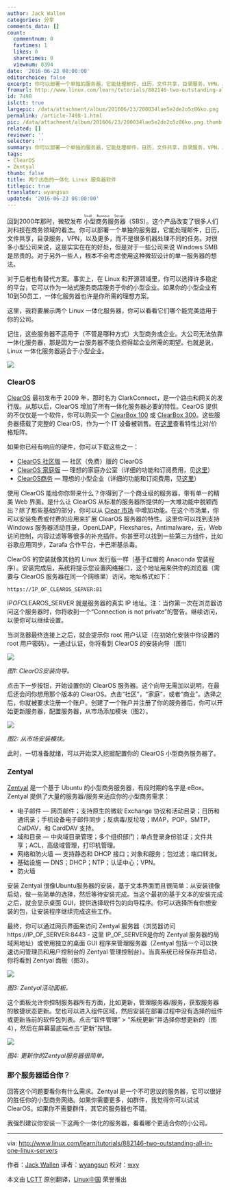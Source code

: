 ```yaml
---
author: Jack Wallen
categories: 分享
comments_data: []
count:
  commentnum: 0
  favtimes: 1
  likes: 0
  sharetimes: 0
  viewnum: 8394
date: '2016-06-23 08:00:00'
editorchoice: false
excerpt: 你可以部署一个单独的服务器，它能处理邮件，日历，文件共享，目录服务，VPN，以及更多，而不是很多机器处理不同的任务。对很多小型公司来说，这是实实在在的好处。
fromurl: http://www.linux.com/learn/tutorials/882146-two-outstanding-all-in-one-linux-servers
id: 7498
islctt: true
largepic: /data/attachment/album/201606/23/200034lae5e2de2o5z86ko.png
permalink: /article-7498-1.html
pic: /data/attachment/album/201606/23/200034lae5e2de2o5z86ko.png.thumb.jpg
related: []
reviewer: ''
selector: ''
summary: 你可以部署一个单独的服务器，它能处理邮件，日历，文件共享，目录服务，VPN，以及更多，而不是很多机器处理不同的任务。对很多小型公司来说，这是实实在在的好处。
tags:
- ClearOS
- Zentyal
thumb: false
title: 两个出色的一体化 Linux 服务器软件
titlepic: true
translator: wyangsun
updated: '2016-06-23 08:00:00'
---
```


回到2000年那时，微软发布<ruby> 小型商务服务器 <rp>  （ </rp> <rt>  Small Business Server </rt> <rp>  ） </rp></ruby>（SBS）。这个产品改变了很多人们对科技在商务领域的看法。你可以部署一个单独的服务器，它能处理邮件，日历，文件共享，目录服务，VPN，以及更多，而不是很多机器处理不同的任务。对很多小型公司来说，这是实实在在的好处，但是对于一些公司来说 Windows SMB 是昂贵的。对于另外一些人，根本不会考虑使用这种微软设计的单一服务器的想法。


对于后者也有替代方案。事实上，在 Linux 和开源领域里，你可以选择许多稳定的平台，它可以作为一站式服务商店服务于你的小型企业。如果你的小型企业有10到50员工，一体化服务器也许是你所需的理想方案。


这里，我将要展示两个 Linux 一体化服务器，你可以看看它们哪个能完美适用于你的公司。


记住，这些服务器不适用于（不管是哪种方式）大型商务或企业。大公司无法依靠一体化服务器，那是因为一台服务器不能负担得起企业所需的期望。也就是说，Linux 一体化服务器适合于小型企业。


![](/data/attachment/album/201606/23/200034lae5e2de2o5z86ko.png)


### ClearOS


[ClearOS](http://www.linux.com/learn/tutorials/882146-two-outstanding-all-in-one-linux-servers#clearfoundation-overview) 最初发布于 2009 年，那时名为 ClarkConnect，是一个路由和网关的发行版。从那以后，ClearOS 增加了所有一体化服务器必要的特性。CearOS 提供的不仅仅是一个软件，你可以购买一个 [ClearBox 100](https://www.clearos.com/products/hardware/clearbox-100-series) 或 [ClearBox 300](https://www.clearos.com/products/hardware/clearbox-300-series)。这些服务器搭载了完整的 ClearOS，作为一个 IT 设备被销售。在[这里](https://www.clearos.com/products/hardware/clearbox-overview)查看特性比对/价格矩阵。


如果你已经有响应的硬件，你可以下载这些之一：


* [ClearOS 社区版](http://mirror.clearos.com/clearos/7/iso/x86_64/ClearOS-DVD-x86_64.iso) — 社区（免费）版的 ClearOS
* [ClearOS 家庭版](http://mirror.clearos.com/clearos/7/iso/x86_64/ClearOS-DVD-x86_64.iso) — 理想的家庭办公室（详细的功能和订阅费用，见[这里](https://www.clearos.com/products/clearos-editions/clearos-7-home)）
* [ClearOS商务](http://mirror.clearos.com/clearos/7/iso/x86_64/ClearOS-DVD-x86_64.iso) — 理想的小型企业（详细的功能和订阅费用，见[这里](https://www.clearos.com/products/clearos-editions/clearos-7-business)）


使用 ClearOS 能给你你带来什么？你得到了一个商业级的服务器，带有单一的精美 Web 界面。是什么让 ClearOS 从标准的服务器所提供的一大堆功能中脱颖而出？除了那些基础的部分，你可以从 [Clear 市场](https://www.clearos.com/products/purchase/clearos-marketplace-overview) 中增加功能。在这个市场里，你可以安装免费或付费的应用来扩展 ClearOS 服务器的特性。这里你可以找到支持 Windows 服务器活动目录，OpenLDAP，Flexshares，Antimalware，云，Web 访问控制，内容过滤等等很多的补充插件。你甚至可以找到一些第三方组件，比如谷歌应用同步，Zarafa 合作平台，卡巴斯基杀毒。


ClearOS 的安装就像其他的 Linux 发行版一样（基于红帽的 Anaconda 安装程序）。安装完成后，系统将提示您设置网络接口，这个地址用来供你的浏览器（需要与 ClearOS 服务器在同一个网络里）访问。地址格式如下：



```
https://IP_OF_CLEAROS_SERVER:81

```

IP*OF*CLEAROS\_SERVER 就是服务器的真实 IP 地址。注：当你第一次在浏览器访问这个服务器时，你将收到一个“Connection is not private”的警告。继续访问，以便你可以继续设置。


当浏览器最终连接上之后，就会提示你 root 用户认证（在初始化安装中你设置的 root 用户密码）。一通过认证，你将看到 ClearOS 的安装向导（图1）


![](/data/attachment/album/201606/23/065705v3hnck9g9nzrw37z.png)


*图1: ClearOS安装向导。*


点击下一步按钮，开始设置你的 ClearOS 服务器。这个向导无需加以说明，在最后还会问你想用那个版本的 ClearOS。点击“社区”，“家庭”，或者“商业”。选择之后，你就被要求注册一个账户。创建了一个账户并注册了你的服务器后，你可以开始更新服务器，配置服务器，从市场添加模块（图2）。


![](/data/attachment/album/201606/23/065706cwu6norwfzzf887w.png)


*图2: 从市场安装模块。*


此时，一切准备就绪，可以开始深入挖掘配置你的 ClearOS 小型商务服务器了。


### Zentyal


[Zentyal](http://www.zentyal.org/server/) 是一个基于 Ubuntu 的小型商务服务器，有段时期的名字是 eBox。Zentyal 提供了大量的服务器/服务来适应你的小型商务需求：


* 电子邮件 — 网页邮件；支持原生的微软 Exchange 协议和活动目录；日历和通讯录；手机设备电子邮件同步；反病毒/反垃圾；IMAP，POP，SMTP，CalDAV，和 CardDAV 支持。
* 域和目录 — 中央域目录管理；多个组织部门；单点登录身份验证；文件共享；ACL，高级域管理，打印机管理。
* 网络和防火墙 — 支持静态和 DHCP 接口；对象和服务；包过滤；端口转发。
* 基础设施 — DNS；DHCP；NTP；认证中心；VPN。
* 防火墙


安装 Zentyal 很像Ubuntu服务器的安装，基于文本界面而且很简单：从安装镜像启动，做一些简单的选择，然后等待安装完成。当这个最初的基于文本的安装完成之后，就会显示桌面 GUI，提供选择软件包的向导程序。你可以选择所有你想安装的包，让安装程序继续完成这些工作。


最终，你可以通过网页界面来访问 Zentyal 服务器（浏览器访问 https://IP\_OF\_SERVER:8443 - 这里 IP\_OF\_SERVER是你的 Zentyal 服务器的局域网地址）或使用独立的桌面 GUI 程序来管理服务器（Zentyal 包括一个可以快速访问管理员和用户控制台的 Zentyal 管理控制台）。当真系统已经保存并启动，你将看到 Zentyal 面板（图3）。


![](/data/attachment/album/201606/23/065708n6l9azg1b66clllb.png)


*图3: Zentyal活动面板。*


这个面板允许你控制服务器所有方面，比如更新，管理服务器/服务，获取服务器的敏捷状态更新。您也可以进入组件区域，然后安装在部署过程中没有选择的组件或更新当前的软件包列表。点击“软件管理” > “系统更新”并选择你想更新的（图4），然后在屏幕最底端点击“更新”按钮。


![](/data/attachment/album/201606/23/065709bch1yfbgppr7pkcc.png)


*图4: 更新你的Zentyal服务器很简单。*


### 那个服务器适合你？


回答这个问题要看你有什么需求。Zentyal 是一个不可思议的服务器，它可以很好的胜任你的小型商务网络。如果你需要更多，如群件，我觉得你可以试试 ClearOS。如果你不需要群件，其它的服务器也不错。


我强烈建议你安装一下这两个一体化的服务器，看看哪个更适合你的小公司。




---


via: <http://www.linux.com/learn/tutorials/882146-two-outstanding-all-in-one-linux-servers>


作者：[Jack Wallen](http://www.linux.com/community/forums/person/93) 译者：[wyangsun](https://github.com/wyangsun) 校对：[wxy](https://github.com/wxy)


本文由 [LCTT](https://github.com/LCTT/TranslateProject) 原创翻译，[Linux中国](https://linux.cn/) 荣誉推出